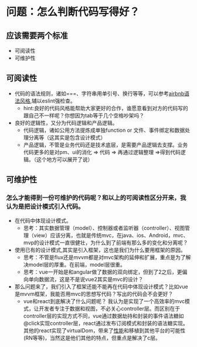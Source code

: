 # 问题：怎么判断代码写得好？
## 应该需要两个标准
+ 可阅读性
+ 可维护性

## 可阅读性
+ 代码的语法规则，诸如===、字符串用单引号、换行等等，可以参考[airbnb语法风格](https://github.com/airbnb/javascript),辅以eslint强检查。
    + hint:良好的代码风格能帮助大家更好的合作，谁愿意看到对方的代码写的跟自己不一样呢？你想因为tab等于几个空格吵架吗？
+ 良好的逻辑性，又分为代码逻辑和产品逻辑。
    + 代码逻辑，诸如公用方法提炼成单独function or 文件、事件绑定和数据处理分离等（这其实是包含设计模式）
    + 产品逻辑，不管是业务代码还是技术底层，是需要产品逻辑去支撑。业务代码更多的是对pm、ui的消化 => 代码 => 再通过逻辑整理 =>得到代码逻辑。（这个地方可以展开了说）
## 可维护性
### 怎么才能得到一份可维护的代码呢？和以上的可阅读性区分开来，我认为是把设计模式引入代码。
+ 在代码中体现设计模式。
  + 思考：其实数据管理（model）、控制器或者监听器（controller）、视图管理（view）应该分离，也就是传统mvc，在java、ios、Android，mvc、mvp的设计模式一直很健壮，为什么到了前端有那么多的变化和分离呢？
+ 使用已有的设计模式,其实是引入框架，这也是我们为什么要用框架的原因。
  + 思考：不管是flux还是mvvm都是对mvc架构的延伸和扩展，重点是为了解决model层的厚重。在前端，model层很重。
  + 思考：vue一开始是和angular做了数据的双向绑定，但到了2之后，更偏向单向数据流，这是不是说vue2其实是mvc的设计？  
+ 那么问题来了，我们引入了框架还能不能再在代码中体现设计模式？比如vue是mvvm框架，我能否用mvc的思想写代码？写出的代码会不会更好？
  + vue和react到底解决了什么问题呢？ 我认为是实现了一个高效率的mvc模式，让开发者专注于数据和视图，不必关心controller层。而区别在于controller层的实现方式不同，vue通过数据劫持和封装的事件语法糖如@click实现controller层，react通过发布订阅模式和封装的语法糖实现。其他的react实现了virtualDom，带来了[性能](https://www.zhihu.com/question/31809713)和移植到其他平台的可能性(RN等等)，当然这是他们其他的特点，但重点是解决了c层。